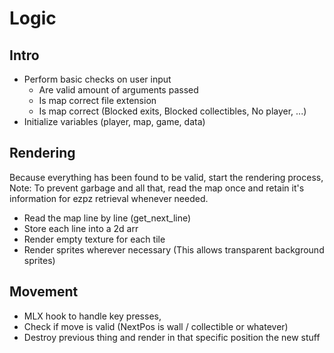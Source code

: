 # Logic

## Intro

- Perform basic checks on user input
  - Are valid amount of arguments passed
  - Is map correct file extension
  - Is map correct (Blocked exits, Blocked collectibles, No player, ...)
- Initialize variables (player, map, game, data)

## Rendering

Because everything has been found to be valid, start the rendering process,
Note: To prevent garbage and all that, read the map once and retain it's information for ezpz retrieval whenever needed.

- Read the map line by line (get_next_line)
- Store each line into a 2d arr 
- Render empty texture for each tile
- Render sprites wherever necessary (This allows transparent background sprites)

## Movement

- MLX hook to handle key presses,
- Check if move is valid (NextPos is wall / collectible or whatever)
- Destroy previous thing and render in that specific position the new stuff
